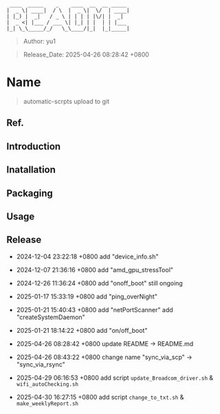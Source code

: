 ```
 ____  _____    _    ____  __  __ _____
|  _ \| ____|  / \  |  _ \|  \/  | ____|
| |_) |  _|   / _ \ | | | | |\/| |  _|
|  _ <| |___ / ___ \| |_| | |  | | |___
|_| \_\_____/_/   \_\____/|_|  |_|_____|
```
> Author: yu1           

> Release_Date: 2025-04-26 08:28:42 +0800

# Name
> automatic-scrpts upload to git

## Ref.
## Introduction
## Inatallation
## Packaging
## Usage

## Release
* 2024-12-04 23:22:18 +0800
	add "device_info.sh"

* 2024-12-07 21:36:16 +0800
	add "amd_gpu_stressTool"

* 2024-12-26 11:36:24 +0800
	add "onoff_boot"
		still ongoing

* 2025-01-17 15:33:19 +0800
	add "ping_overNight"

* 2025-01-21 15:40:43 +0800
	add "netPortScanner"
	add "createSystemDaemon"

* 2025-01-21 18:14:22 +0800
	add "on/off_boot"

* 2025-04-26 08:28:42 +0800
    update README -> README.md

* 2025-04-26 08:43:22 +0800
	change name "sync_via_scp" -> "sync_via_rsync"

* 2025-04-29 06:16:53 +0800
	add script `update_Broadcom_driver.sh` & `wifi_autoChecking.sh`

* 2025-04-30 16:27:15 +0800
	add script `change_to_txt.sh` & `make_weeklyReport.sh`
